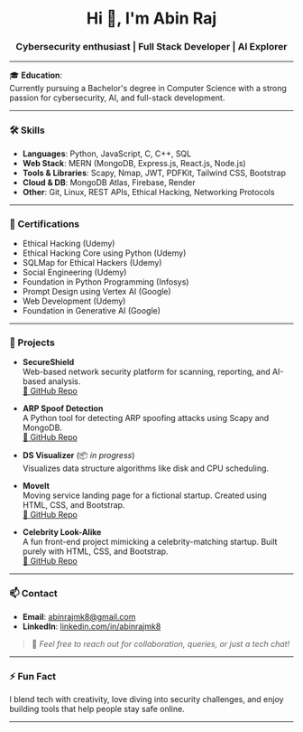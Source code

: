 <h1 align="center">Hi 👋, I'm Abin Raj</h1>
<h3 align="center">Cybersecurity enthusiast | Full Stack Developer | AI Explorer</h3>

---

🎓 **Education**:  
Currently pursuing a Bachelor's degree in Computer Science with a strong passion for cybersecurity, AI, and full-stack development.

---

### 🛠️ Skills

- **Languages**: Python, JavaScript, C, C++, SQL  
- **Web Stack**: MERN (MongoDB, Express.js, React.js, Node.js)  
- **Tools & Libraries**: Scapy, Nmap, JWT, PDFKit, Tailwind CSS, Bootstrap  
- **Cloud & DB**: MongoDB Atlas, Firebase, Render  
- **Other**: Git, Linux, REST APIs, Ethical Hacking, Networking Protocols

---

### 📜 Certifications

- Ethical Hacking (Udemy)  
- Ethical Hacking Core using Python (Udemy)  
- SQLMap for Ethical Hackers (Udemy)  
- Social Engineering (Udemy)  
- Foundation in Python Programming (Infosys)  
- Prompt Design using Vertex AI (Google)  
- Web Development (Udemy)  
- Foundation in Generative AI (Google)

---

### 🚀 Projects

- **SecureShield**  
  Web-based network security platform for scanning, reporting, and AI-based analysis.  
  [🔗 GitHub Repo](https://github.com/abinrajmk8/SecureShield)

- **ARP Spoof Detection**  
  A Python tool for detecting ARP spoofing attacks using Scapy and MongoDB.  
  [🔗 GitHub Repo](https://github.com/abinrajmk8/ARP-spoof-detection)

- **DS Visualizer** (📦 *in progress*)  
  Visualizes data structure algorithms like disk and CPU scheduling.

- **MoveIt**  
  Moving service landing page for a fictional startup. Created using HTML, CSS, and Bootstrap.  
  [🔗 GitHub Repo](https://github.com/abinrajmk8/moveit)

- **Celebrity Look-Alike**  
  A fun front-end project mimicking a celebrity-matching startup. Built purely with HTML, CSS, and Bootstrap.  
  [🔗 GitHub Repo](https://github.com/abinrajmk8/celebrity-look-alike)

---

### 📫 Contact

- **Email**: abinrajmk8@gmail.com  
- **LinkedIn**: [linkedin.com/in/abinrajmk8](https://linkedin.com/in/abinrajmk8)

> 💬 *Feel free to reach out for collaboration, queries, or just a tech chat!*

---

### ⚡ Fun Fact

I blend tech with creativity, love diving into security challenges, and enjoy building tools that help people stay safe online.

---

